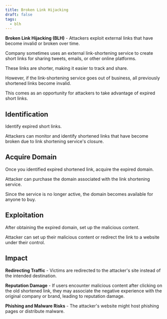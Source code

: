 ```yaml
---
title: Broken Link Hijacking
draft: false
tags:
  - blh
---
```

**Broken Link Hijacking (BLH)** - Attackers exploit external links that have become invalid or broken over time.

Company sometimes uses an external link-shortening service to create short links for sharing tweets, emails, or other online platforms. 

These links are shorter, making it easier to track and share.

However, if the link-shortening service goes out of business, all previously shortened links become invalid.

This comes as an opportunity for attackers to take advantage of expired short links.

## Identification

Identify expired short links. 

Attackers can monitor and identify shortened links that have become broken due to link shortening service's closure. 

## Acquire Domain

Once you identified expired shortened link, acquire the expired domain. 

Attacker can purchase the domain associated with the link shortening service. 

Since the service is no longer active, the domain becomes available for anyone to buy.

## Exploitation

After obtaining the expired domain, set up the malicious content. 

Attacker can set up their malicious content or redirect the link to a website under their control.

## Impact

**Redirecting Traffic** - Victims are redirected to the attacker's site instead of the intended destination.

**Reputation Damage** - If users encounter malicious content after clicking on the old shortened link, they may associate the negative experience with the original company or brand, leading to reputation damage.

**Phishing and Malware Risks** - The attacker's website might host phishing pages or distribute malware.

